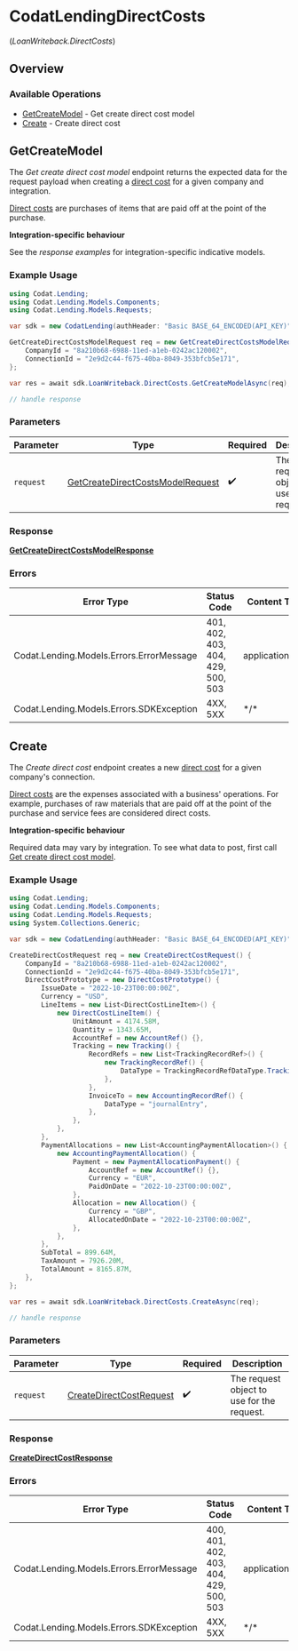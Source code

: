 # CodatLendingDirectCosts
(*LoanWriteback.DirectCosts*)

## Overview

### Available Operations

* [GetCreateModel](#getcreatemodel) - Get create direct cost model
* [Create](#create) - Create direct cost

## GetCreateModel

The *Get create direct cost model* endpoint returns the expected data for the request payload when creating a [direct cost](https://docs.codat.io/lending-api#/schemas/DirectCost) for a given company and integration.

[Direct costs](https://docs.codat.io/lending-api#/schemas/DirectCost) are purchases of items that are paid off at the point of the purchase.

**Integration-specific behaviour**

See the *response examples* for integration-specific indicative models.


### Example Usage

```csharp
using Codat.Lending;
using Codat.Lending.Models.Components;
using Codat.Lending.Models.Requests;

var sdk = new CodatLending(authHeader: "Basic BASE_64_ENCODED(API_KEY)");

GetCreateDirectCostsModelRequest req = new GetCreateDirectCostsModelRequest() {
    CompanyId = "8a210b68-6988-11ed-a1eb-0242ac120002",
    ConnectionId = "2e9d2c44-f675-40ba-8049-353bfcb5e171",
};

var res = await sdk.LoanWriteback.DirectCosts.GetCreateModelAsync(req);

// handle response
```

### Parameters

| Parameter                                                                                     | Type                                                                                          | Required                                                                                      | Description                                                                                   |
| --------------------------------------------------------------------------------------------- | --------------------------------------------------------------------------------------------- | --------------------------------------------------------------------------------------------- | --------------------------------------------------------------------------------------------- |
| `request`                                                                                     | [GetCreateDirectCostsModelRequest](../../Models/Requests/GetCreateDirectCostsModelRequest.md) | :heavy_check_mark:                                                                            | The request object to use for the request.                                                    |

### Response

**[GetCreateDirectCostsModelResponse](../../Models/Requests/GetCreateDirectCostsModelResponse.md)**

### Errors

| Error Type                               | Status Code                              | Content Type                             |
| ---------------------------------------- | ---------------------------------------- | ---------------------------------------- |
| Codat.Lending.Models.Errors.ErrorMessage | 401, 402, 403, 404, 429, 500, 503        | application/json                         |
| Codat.Lending.Models.Errors.SDKException | 4XX, 5XX                                 | \*/\*                                    |

## Create

The *Create direct cost* endpoint creates a new [direct cost](https://docs.codat.io/lending-api#/schemas/DirectCost) for a given company's connection.

[Direct costs](https://docs.codat.io/lending-api#/schemas/DirectCost) are the expenses associated with a business' operations. For example, purchases of raw materials that are paid off at the point of the purchase and service fees are considered direct costs.

**Integration-specific behaviour**

Required data may vary by integration. To see what data to post, first call [Get create direct cost model](https://docs.codat.io/lending-api#/operations/get-create-directCosts-model).

### Example Usage

```csharp
using Codat.Lending;
using Codat.Lending.Models.Components;
using Codat.Lending.Models.Requests;
using System.Collections.Generic;

var sdk = new CodatLending(authHeader: "Basic BASE_64_ENCODED(API_KEY)");

CreateDirectCostRequest req = new CreateDirectCostRequest() {
    CompanyId = "8a210b68-6988-11ed-a1eb-0242ac120002",
    ConnectionId = "2e9d2c44-f675-40ba-8049-353bfcb5e171",
    DirectCostPrototype = new DirectCostPrototype() {
        IssueDate = "2022-10-23T00:00:00Z",
        Currency = "USD",
        LineItems = new List<DirectCostLineItem>() {
            new DirectCostLineItem() {
                UnitAmount = 4174.58M,
                Quantity = 1343.65M,
                AccountRef = new AccountRef() {},
                Tracking = new Tracking() {
                    RecordRefs = new List<TrackingRecordRef>() {
                        new TrackingRecordRef() {
                            DataType = TrackingRecordRefDataType.TrackingCategories,
                        },
                    },
                    InvoiceTo = new AccountingRecordRef() {
                        DataType = "journalEntry",
                    },
                },
            },
        },
        PaymentAllocations = new List<AccountingPaymentAllocation>() {
            new AccountingPaymentAllocation() {
                Payment = new PaymentAllocationPayment() {
                    AccountRef = new AccountRef() {},
                    Currency = "EUR",
                    PaidOnDate = "2022-10-23T00:00:00Z",
                },
                Allocation = new Allocation() {
                    Currency = "GBP",
                    AllocatedOnDate = "2022-10-23T00:00:00Z",
                },
            },
        },
        SubTotal = 899.64M,
        TaxAmount = 7926.20M,
        TotalAmount = 8165.87M,
    },
};

var res = await sdk.LoanWriteback.DirectCosts.CreateAsync(req);

// handle response
```

### Parameters

| Parameter                                                                   | Type                                                                        | Required                                                                    | Description                                                                 |
| --------------------------------------------------------------------------- | --------------------------------------------------------------------------- | --------------------------------------------------------------------------- | --------------------------------------------------------------------------- |
| `request`                                                                   | [CreateDirectCostRequest](../../Models/Requests/CreateDirectCostRequest.md) | :heavy_check_mark:                                                          | The request object to use for the request.                                  |

### Response

**[CreateDirectCostResponse](../../Models/Requests/CreateDirectCostResponse.md)**

### Errors

| Error Type                               | Status Code                              | Content Type                             |
| ---------------------------------------- | ---------------------------------------- | ---------------------------------------- |
| Codat.Lending.Models.Errors.ErrorMessage | 400, 401, 402, 403, 404, 429, 500, 503   | application/json                         |
| Codat.Lending.Models.Errors.SDKException | 4XX, 5XX                                 | \*/\*                                    |